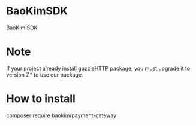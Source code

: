 # BaoKimSDK
BaoKim SDK

# Note
If your project already install guzzleHTTP package, you must upgrade it to version 7.* to use our package.

# How to install

composer require baokim/payment-gateway 
